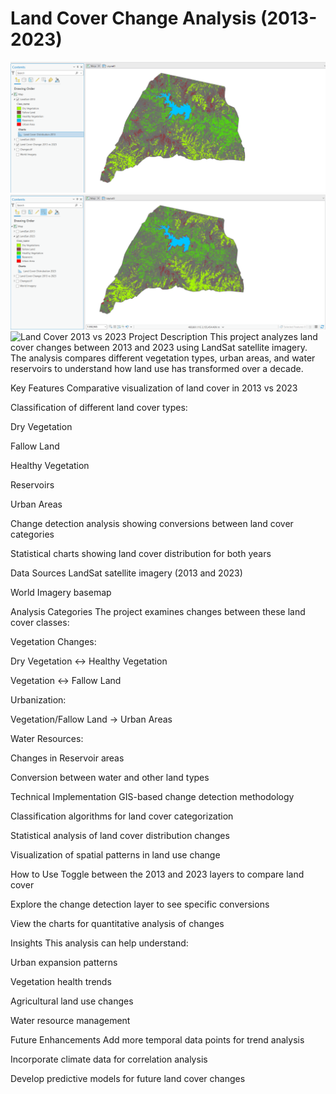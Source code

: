# Land Cover Change Analysis (2013-2023)

![Land Cover 2013](2013.png)
![Land Cover 2023](2023.png)
![Land Cover 2013 vs 2023](2013%vs%2023.png)
Project Description
This project analyzes land cover changes between 2013 and 2023 using LandSat satellite imagery. The analysis compares different vegetation types, urban areas, and water reservoirs to understand how land use has transformed over a decade.

Key Features
Comparative visualization of land cover in 2013 vs 2023

Classification of different land cover types:

Dry Vegetation

Fallow Land

Healthy Vegetation

Reservoirs

Urban Areas

Change detection analysis showing conversions between land cover categories

Statistical charts showing land cover distribution for both years

Data Sources
LandSat satellite imagery (2013 and 2023)

World Imagery basemap

Analysis Categories
The project examines changes between these land cover classes:

Vegetation Changes:

Dry Vegetation ↔ Healthy Vegetation

Vegetation ↔ Fallow Land

Urbanization:

Vegetation/Fallow Land → Urban Areas

Water Resources:

Changes in Reservoir areas

Conversion between water and other land types

Technical Implementation
GIS-based change detection methodology

Classification algorithms for land cover categorization

Statistical analysis of land cover distribution changes

Visualization of spatial patterns in land use change

How to Use
Toggle between the 2013 and 2023 layers to compare land cover

Explore the change detection layer to see specific conversions

View the charts for quantitative analysis of changes

Insights
This analysis can help understand:

Urban expansion patterns

Vegetation health trends

Agricultural land use changes

Water resource management

Future Enhancements
Add more temporal data points for trend analysis

Incorporate climate data for correlation analysis

Develop predictive models for future land cover changes
